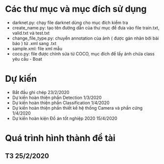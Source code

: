 # Các thư mục và mục đích sử dụng
* darknet.py: chạy file darknet dùng cho mục đích kiểm tra
* create_name.py: tạo tên đường dẫn của thư mục để đưa vào file train.txt, valid.txt và test.txt
* change_file_type.py: chuyển annotation của ảnh ( được gán nhãn bởi bài báo ) từ .xml sang .txt
* sample.xml: file xml mẫu
* coco.py: file được chỉnh sửa từ COCO, mục đích để lấy ảnh chứa class yêu cầu - Boat
# Dự kiến
* Bắt đầu ghi chép 23/2/2020
* Dự kiến hoàn thiện phần Detection 1/3/2020
* Dự kiến hoàn thiện phần Classification 1/4/2020
* Dự kiến hoàn thiện phần thiết kế hệ thống Camera và phần cứng 1/4/2020
* Dự kiến hoàn kiện Đồ án tốt nghiệp 2020 15/4/2020
# Quá trình hình thành đề tài
## T3 25/2/2020 
